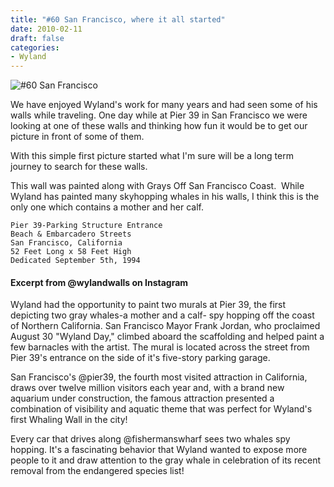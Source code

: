 ```yaml
---
title: "#60 San Francisco, where it all started"
date: 2010-02-11
draft: false
categories:
- Wyland
---
```


![#60 San Francisco](../images/60-sanfrancisco.jpeg)

We have enjoyed Wyland's work for many years and had seen some of his walls while traveling. One day while at Pier 39 in San Francisco we were looking at one of these walls and thinking how fun it would be to get our picture in front of some of them.

With this simple first picture started what I'm sure will be a long term journey to search for these walls.

This wall was painted along with Grays Off San Francisco Coast.  While Wyland has painted many skyhopping whales in his walls, I think this is the only one which contains a mother and her calf.

```
Pier 39-Parking Structure Entrance
Beach & Embarcadero Streets
San Francisco, California
52 Feet Long x 58 Feet High
Dedicated September 5th, 1994
```

#### Excerpt from @wylandwalls on Instagram
Wyland had the opportunity to paint two murals at Pier 39, the first depicting two gray whales-a mother and a calf- spy hopping off the coast of Northern California. San Francisco Mayor Frank Jordan, who proclaimed August 30 "Wyland Day," climbed aboard the scaffolding and helped paint a few barnacles with the artist. The mural is located across the street from Pier 39's entrance on the side of it's five-story parking garage.

San Francisco's @pier39, the fourth most visited attraction in California, draws over twelve million visitors each year and, with a brand new aquarium under construction, the famous attraction presented a combination of visibility and aquatic theme that was perfect for Wyland's first Whaling Wall in the city!

Every car that drives along @fishermanswharf sees two whales spy hopping. It's a fascinating behavior that Wyland wanted to expose more people to it and draw attention to the gray whale in celebration of its recent removal from the endangered species list!
